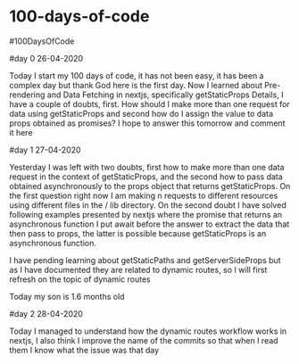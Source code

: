 # 100-days-of-code
#100DaysOfCode

#day 0 26-04-2020

Today I start my 100 days of code, it has not been easy, it has been a complex day but thank God here is the first day. Now I learned about Pre-rendering and Data Fetching in nextjs, specifically getStaticProps Details, I have a couple of doubts, first. How should I make more than one request for data using getStaticProps and second how do I assign the value to data props obtained as promises? I hope to answer this tomorrow and comment it here

#day 1 27-04-2020

Yesterday I was left with two doubts, first how to make more than one data request in the context of getStaticProps, and the second how to pass data obtained asynchronously to the props object that returns getStaticProps. On the first question right now I am making n requests to different resources using different files in the / lib directory. On the second doubt I have solved following examples presented by nextjs where the promise that returns an asynchronous function I put await before the answer to extract the data that then pass to props, the latter is possible because getStaticProps is an asynchronous function.

I have pending learning about getStaticPaths and getServerSideProps but as I have documented they are related to dynamic routes, so I will first refresh on the topic of dynamic routes

Today my son is 1.6 months old

#day 2 28-04-2020

Today I managed to understand how the dynamic routes workflow works in nextjs, I also think I improve the name of the commits so that when I read them I know what the issue was that day
